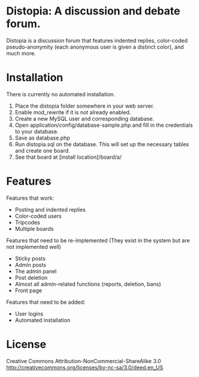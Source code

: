 # Distopia: A discussion and debate forum.

Distopia is a discussion forum that features indented replies, color-coded pseudo-anonymity (each anonymous user is given a distinct color), and much more.

# Installation
There is currently no automated installation.

1. Place the distopia folder somewhere in your web server.
2. Enable mod_rewrite if it is not already enabled.
3. Create a new MySQL user and corresponding database.
4. Open application/config/database-sample.php and fill in the credentials to your database.
5. Save as database.php
6. Run distopia.sql on the database. This will set up the necessary tables and create one board.
7. See that board at [install location]/board/a/

# Features

Features that work:
* Posting and indented replies
* Color-coded users
* Tripcodes
* Multiple boards

Features that need to be re-implemented
(They exist in the system but are not implemented well)
* Sticky posts
* Admin posts
* The admin panel
* Post deletion
* Almost all admin-related functions (reports, deletion, bans)
* Front page

Features that need to be added:
* User logins
* Automated installation


# License
Creative Commons Attribution-NonCommercial-ShareAlike 3.0
http://creativecommons.org/licenses/by-nc-sa/3.0/deed.en_US
